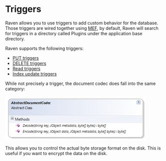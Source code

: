 # Triggers

Raven allows you to use triggers to add custom behavior for the database. Those triggers are wired together using [MEF](http://mef.codeplex.com/), by default, Raven will search for triggers in a directory called Plugins under the application base directory.

Raven supports the following triggers:

* [PUT triggers](/docs/server/extending/triggers/put?version=2.0)
* [DELETE triggers](/docs/server/extending/triggers/delete?version=2.0)
* [Read triggers](/docs/server/extending/triggers/read?version=2.0)
* [Index update triggers](/docs/server/extending/triggers/indexing?version=2.0)

While not precisely a trigger, the document codec does fall into the same category:

![Figure 1: Triggers](images\triggers_docs.png)

This allows you to control the actual byte storage format on the disk. This is useful if you want to encrypt the data on the disk.